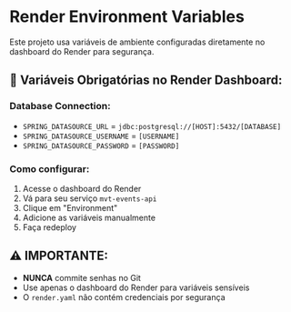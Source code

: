 # Render Environment Variables

Este projeto usa variáveis de ambiente configuradas diretamente no dashboard do Render para segurança.

## 🔐 Variáveis Obrigatórias no Render Dashboard:

### Database Connection:

- `SPRING_DATASOURCE_URL` = `jdbc:postgresql://[HOST]:5432/[DATABASE]`
- `SPRING_DATASOURCE_USERNAME` = `[USERNAME]`
- `SPRING_DATASOURCE_PASSWORD` = `[PASSWORD]`

### Como configurar:

1. Acesse o dashboard do Render
2. Vá para seu serviço `mvt-events-api`
3. Clique em "Environment"
4. Adicione as variáveis manualmente
5. Faça redeploy

## ⚠️ IMPORTANTE:

- **NUNCA** commite senhas no Git
- Use apenas o dashboard do Render para variáveis sensíveis
- O `render.yaml` não contém credenciais por segurança
